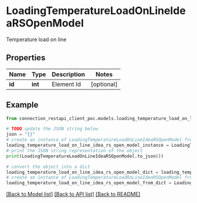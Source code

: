 # LoadingTemperatureLoadOnLineIdeaRSOpenModel

Temperature load on line

## Properties

Name | Type | Description | Notes
------------ | ------------- | ------------- | -------------
**id** | **int** | Element Id | [optional] 

## Example

```python
from connection_restapi_client_poc.models.loading_temperature_load_on_line_idea_rs_open_model import LoadingTemperatureLoadOnLineIdeaRSOpenModel

# TODO update the JSON string below
json = "{}"
# create an instance of LoadingTemperatureLoadOnLineIdeaRSOpenModel from a JSON string
loading_temperature_load_on_line_idea_rs_open_model_instance = LoadingTemperatureLoadOnLineIdeaRSOpenModel.from_json(json)
# print the JSON string representation of the object
print(LoadingTemperatureLoadOnLineIdeaRSOpenModel.to_json())

# convert the object into a dict
loading_temperature_load_on_line_idea_rs_open_model_dict = loading_temperature_load_on_line_idea_rs_open_model_instance.to_dict()
# create an instance of LoadingTemperatureLoadOnLineIdeaRSOpenModel from a dict
loading_temperature_load_on_line_idea_rs_open_model_from_dict = LoadingTemperatureLoadOnLineIdeaRSOpenModel.from_dict(loading_temperature_load_on_line_idea_rs_open_model_dict)
```
[[Back to Model list]](../README.md#documentation-for-models) [[Back to API list]](../README.md#documentation-for-api-endpoints) [[Back to README]](../README.md)


